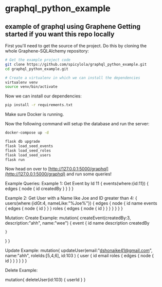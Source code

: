 # graphql_python_example
example of graphql using Graphene
Getting started if you want this repo locally
---------------

First you'll need to get the source of the project. Do this by cloning the
whole Graphene-SQLAlchemy repository:

```bash
# Get the example project code
git clone https://github.com/spicylola/graphql_python_example.git
cd graphql_python_example.git
```

```bash
# Create a virtualenv in which we can install the dependencies
virtualenv venv
source venv/bin/activate
```

Now we can install our dependencies:

```bash
pip install -r requirements.txt
```
Make sure Docker is running.

Now the following command will setup the database and run the server:

```bash
docker-compose up -d

flask db upgrade
flask load_seed_events
flask load_seed_roles
flask load_seed_users
flask run

```


Now head on over to
[http://127.0.0.1:5000/graphql](http://127.0.0.1:5000/graphql)
and run some queries!

Example Queries:
Example 1: Get Event by Id 11
{
  events(where:{id:11})
  {
    edges
    {
      node
      {
        id
        createdBy
      }
    }
  }
}

Example 2: Get User with a Name like Joe and ID greater than 4:
{
  users(where:{idGt:4, nameLike:"%Joe%"})
  {
    edges
    {
      node
      {
        id
        name
        events
        {
          edges
          {
            node
            {
              id
            }
          }
        }
        roles
        {
          edges
          {
            node
            {
              id
            }
          }
        }
      }
    }
  }
}

Mutation: 
Create Example:
mutation{
  createEvent(createdBy:3, description:"ahh", name:"wee")
  {
    event
    {
      id
      name
      description
      createdBy

    }
  }
}

Update Example:
mutation{
  updateUser(email:"dshonaike41@gmail.com", name:"ahh", roleIds:[5,4,6], id:103 )
  {
    user
    {
      id
      email
      roles
      {
        edges
        {
          node
          {
            id
          }
        }
      }
    }
  }
}

Delete Example:

mutation{
  deleteUser(id:103)
  {
    userId
  }
}



